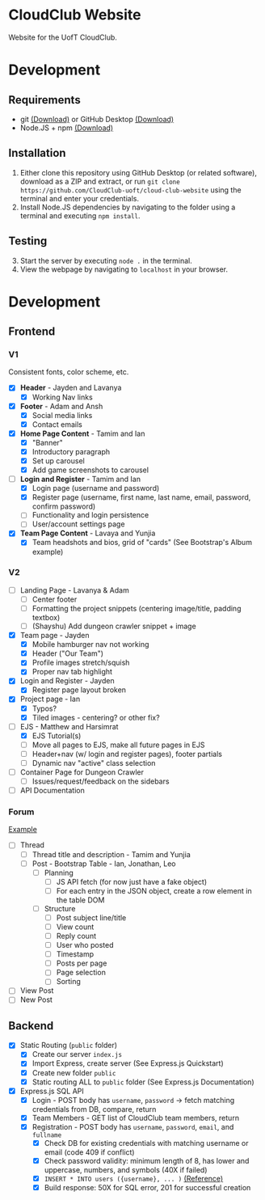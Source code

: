 # CloudClub Website
Website for the UofT CloudClub.

# Development

## Requirements

- git [(Download)](https://git-scm.com/downloads) or GitHub Desktop [(Download)](https://desktop.github.com/)
- Node.JS + npm [(Download)](https://nodejs.org/en/download/)

## Installation

1. Either clone this repository using GitHub Desktop (or related software), download as a ZIP and extract, or run `git clone https://github.com/CloudClub-uoft/cloud-club-website` using the terminal and enter your credentials.
2. Install Node.JS dependencies by navigating to the folder using a terminal and executing `npm install`.

## Testing

3. Start the server by executing `node .` in the terminal.
4. View the webpage by navigating to `localhost` in your browser.

# Development

## Frontend

### V1

Consistent fonts, color scheme, etc.

- [X] **Header** - Jayden and Lavanya
  - [X] Working Nav links
- [X] **Footer** - Adam and Ansh
  - [X] Social media links
  - [X] Contact emails
- [X] **Home Page Content** - Tamim and Ian
  - [X] "Banner"
  - [X] Introductory paragraph
  - [X] Set up carousel
  - [X] Add game screenshots to carousel
- [ ] **Login and Register** - Tamim and Ian
  - [X] Login page (username and password)
  - [X] Register page (username, first name, last name, email, password, confirm password)
  - [ ] Functionality and login persistence
  - [ ] User/account settings page
- [X] **Team Page Content** - Lavaya and Yunjia
  - [X] Team headshots and bios, grid of "cards" (See Bootstrap's Album example)

### V2
- [ ] Landing Page - Lavanya & Adam
  - [ ] Center footer
  - [ ] Formatting the project snippets (centering image/title, padding textbox)
  - [ ] (Shayshu) Add dungeon crawler snippet + image
- [X] Team page - Jayden
  - [X] Mobile hamburger nav not working
  - [X] Header ("Our Team")
  - [X] Profile images stretch/squish
  - [X] Proper nav tab highlight
- [X] Login and Register - Jayden
  - [X] Register page layout broken
- [X] Project page - Ian
  - [X] Typos?
  - [X] Tiled images - centering? or other fix?
- [ ] EJS - Matthew and Harsimrat
  - [X] EJS Tutorial(s)
  - [ ] Move all pages to EJS, make all future pages in EJS
  - [ ] Header+nav (w/ login and register pages), footer partials
  - [ ] Dynamic nav "active" class selection
- [ ] Container Page for Dungeon Crawler
  - [ ] Issues/request/feedback on the sidebars

- [ ] API Documentation

### Forum

[Example](https://forums.technicpack.net/forum/7-off-topic-discussion/)

- [ ] Thread
  - [ ] Thread title and description - Tamim and Yunjia
  - [ ] Post - Bootstrap Table - Ian, Jonathan, Leo
    - [ ] Planning
      - [ ] JS API fetch (for now just have a fake object)
      - [ ] For each entry in the JSON object, create a row element in the table DOM
    - [ ] Structure
      - [ ] Post subject line/title
      - [ ] View count
      - [ ] Reply count
      - [ ] User who posted
      - [ ] Timestamp
      - [ ] Posts per page
      - [ ] Page selection
      - [ ] Sorting
- [ ] View Post
- [ ] New Post

## Backend

- [X] Static Routing (`public` folder)
  - [X] Create our server `index.js`
  - [X] Import Express, create server (See Express.js Quickstart)
  - [X] Create new folder `public`
  - [X] Static routing ALL to `public` folder (See Express.js Documentation)

- [X] Express.js SQL API
  - [X] Login - POST body has `username`, `password` -> fetch matching credentials from DB, compare, return
  - [x] Team Members - GET list of CloudClub team members, return
  - [x] Registration - POST body has `username`, `password`, `email`, and `fullname`
    - [x] Check DB for existing credentials with matching username or email (code 409 if conflict)
    - [x] Check password validity: minimum length of 8, has lower and uppercase, numbers, and symbols (40X if failed)
    - [x] `INSERT * INTO users ({username}, ... )` [(Reference)](https://www.w3schools.com/sql/sql_insert.asp)
    - [x] Build response: 50X for SQL error, 201 for successful creation